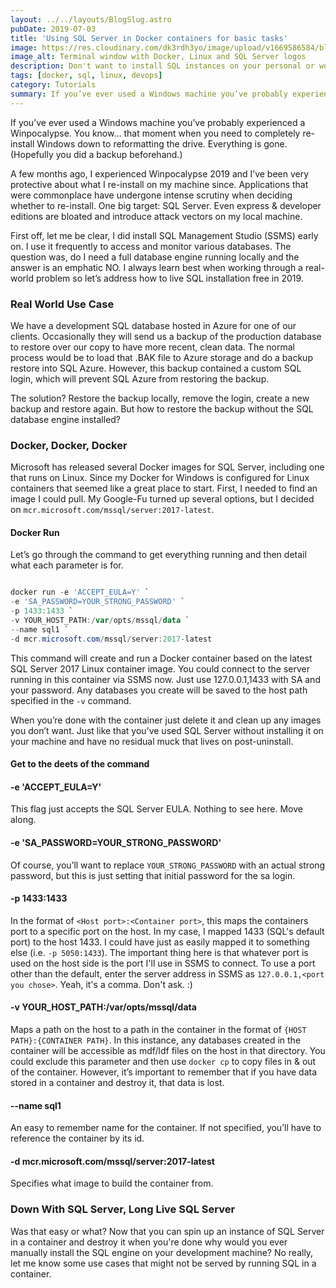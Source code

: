 ```yaml
---
layout: ../../layouts/BlogSlug.astro
pubDate: 2019-07-03
title: 'Using SQL Server in Docker containers for basic tasks'
image: https://res.cloudinary.com/dk3rdh3yo/image/upload/v1669586584/blog/using-sql-server-in-docker-containers-for-basic-tasks/60616825-fbb3d500-9d97-11e9-8214-d3b90aecafe9_ebpx8l_cuu00x.jpg
image_alt: Terminal window with Docker, Linux and SQL Server logos
description: Don't want to install SQL instances on your personal or work machine?  No problem, because you no longer need to.  Let's learn how to spin up a Docker container and access it with SQL Management Studio.
tags: [docker, sql, linux, devops]
category: Tutorials
summary: If you’ve ever used a Windows machine you’ve probably experienced a Winpocalypse.  You know… that moment when you need to completely re-install Windows down to reformatting the drive.  Everything is gone. (Hopefully you did a backup beforehand.)
---
```


If you’ve ever used a Windows machine you’ve probably experienced a Winpocalypse. You know… that moment when you need to completely re-install Windows down to reformatting the drive. Everything is gone. (Hopefully you did a backup beforehand.)

A few months ago, I experienced Winpocalypse 2019 and I’ve been very protective about what I re-install on my machine since. Applications that were commonplace have undergone intense scrutiny when deciding whether to re-install. One big target: SQL Server. Even express & developer editions are bloated and introduce attack vectors on my local machine.

<!--more-->

First off, let me be clear, I did install SQL Management Studio (SSMS) early on. I use it frequently to access and monitor various databases. The question was, do I need a full database engine running locally and the answer is an emphatic NO.
I always learn best when working through a real-world problem so let’s address how to live SQL installation free in 2019.

### Real World Use Case

We have a development SQL database hosted in Azure for one of our clients. Occasionally they will send us a backup of the production database to restore over our copy to have more recent, clean data. The normal process would be to load that .BAK file to Azure storage and do a backup restore into SQL Azure. However, this backup contained a custom SQL login, which will prevent SQL Azure from restoring the backup.

The solution? Restore the backup locally, remove the login, create a new backup and restore again. But how to restore the backup without the SQL database engine installed?

### Docker, Docker, Docker

Microsoft has released several Docker images for SQL Server, including one that runs on Linux. Since my Docker for Windows is configured for Linux containers that seemed like a great place to start. First, I needed to find an image I could pull. My Google-Fu turned up several options, but I decided on `mcr.microsoft.com/mssql/server:2017-latest`.

#### Docker Run

Let’s go through the command to get everything running and then detail what each parameter is for.

```powershell

docker run -e 'ACCEPT_EULA=Y' `
-e 'SA_PASSWORD=YOUR_STRONG_PASSWORD' `
-p 1433:1433 `
-v YOUR_HOST_PATH:/var/opts/mssql/data `
--name sql1 `
-d mcr.microsoft.com/mssql/server:2017-latest

```

This command will create and run a Docker container based on the latest SQL Server 2017 Linux container image. You could connect to the server running in this container via SSMS now. Just use 127.0.0.1,1433 with SA and your password. Any databases you create will be saved to the host path specified in the `-v` command.

When you’re done with the container just delete it and clean up any images you don’t want. Just like that you’ve used SQL Server without installing it on your machine and have no residual muck that lives on post-uninstall.

#### Get to the deets of the command

#### -e 'ACCEPT_EULA=Y'

This flag just accepts the SQL Server EULA. Nothing to see here. Move along.

#### -e 'SA_PASSWORD=YOUR_STRONG_PASSWORD'

Of course, you’ll want to replace `YOUR_STRONG_PASSWORD` with an actual strong password, but this is just setting that initial password for the sa login.

#### -p 1433:1433

In the format of `<Host port>:<Container port>`, this maps the containers port to a specific port on the host. In my case, I mapped 1433 (SQL's default port) to the host 1433. I could have just as easily mapped it to something else (i.e. `-p 5050:1433`). The important thing here is that whatever port is used on the host side is the port I'll use in SSMS to connect. To use a port other than the default, enter the server address in SSMS as `127.0.0.1,<port you chose>`. Yeah, it's a comma. Don't ask. :)

#### -v YOUR_HOST_PATH:/var/opts/mssql/data

Maps a path on the host to a path in the container in the format of `{HOST PATH}:{CONTAINER PATH}`. In this instance, any databases created in the container will be accessible as mdf/ldf files on the host in that directory.
You could exclude this parameter and then use `docker cp` to copy files in & out of the container. However, it’s important to remember that if you have data stored in a container and destroy it, that data is lost.

#### --name sql1

An easy to remember name for the container. If not specified, you’ll have to reference the container by its id.

#### -d mcr.microsoft.com/mssql/server:2017-latest

Specifies what image to build the container from.

### Down With SQL Server, Long Live SQL Server

Was that easy or what? Now that you can spin up an instance of SQL Server in a container and destroy it when you're done why would you ever manually install the SQL engine on your development machine? No really, let me know some use cases that might not be served by running SQL in a container.

